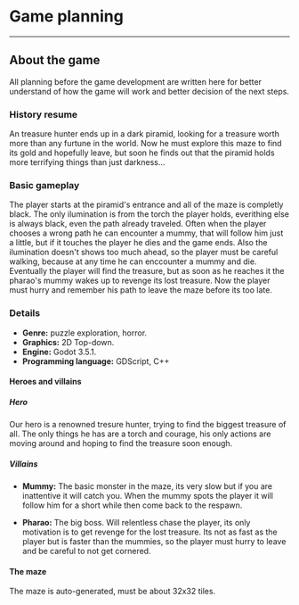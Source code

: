 # Game planning

---

## About the game

All planning before the game development are written here for better understand of how the game will work and better decision of the next steps.

### History resume

An treasure hunter ends up in a dark piramid, looking for a treasure worth more than any furtune in the world. Now he must explore this maze to find its gold and hopefully leave, but soon he finds out that the piramid holds more terrifying things than just darkness...

### Basic gameplay

The player starts at the piramid's entrance and all of the maze is completly black. The only ilumination is from the torch the player holds, everithing else is always black, even the path already traveled.
Often when the player chooses a wrong path he can encounter a mummy, that will follow him just a little, but if it touches the player he dies and the game ends.
Also the ilumination doesn't shows too much ahead, so the player must be careful walking, because at any time he can enccounter a mummy and die.
Eventually the player will find the treasure, but as soon as he reaches it the pharao's mummy wakes up to revenge its lost treasure. Now the player must hurry and remember his path to leave the maze before its too late.

### Details

- **Genre:** puzzle exploration, horror.
- **Graphics:** 2D Top-down.
- **Engine:** Godot 3.5.1.
- **Programming language:** GDScript, C++

#### Heroes and villains

##### Hero

Our hero is a renowned tresure hunter, trying to find the biggest treasure of all. The only things he has are a torch and courage, his only actions are moving around and hoping to find the treasure soon enough.

##### Villains

- **Mummy:** The basic monster in the maze, its very slow but if you are inattentive it will catch you. When the mummy spots the player it will follow him for a short while then come back to the respawn.

- **Pharao:** The big boss. Will relentless chase the player, its only motivation is to get revenge for the lost treasure. Its not as fast as the player but is faster than the mummies, so the player must hurry to leave and be careful to not get cornered.

#### The maze

The maze is auto-generated, must be about 32x32 tiles.
